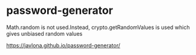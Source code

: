 # password-generator

Math.random is not used.Instead, crypto.getRandomValues is used which gives unbiased random values

https://javlona.github.io/password-generator/

